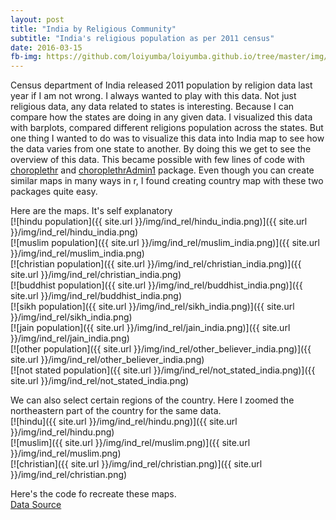 ```yaml
---
layout: post
title: "India by Religious Community"
subtitle: "India's religious population as per 2011 census"
date: 2016-03-15
fb-img: https://github.com/loiyumba/loiyumba.github.io/tree/master/img/ind_rel/hindu_india.png
---
```


Census department of India released 2011 population by religion data last year if I am not wrong. I always wanted to play with this data.
Not just religious data, any data related to states is interesting. Because I can compare how the states are doing in any given data. I
visualized this data with barplots, compared different religions population across the states. But one thing I wanted to do was to visualize this data into India map to see how the data varies from one state to another. By doing this we get to see the overview of this data. This became possible with few lines of code with [choroplethr](https://cran.r-project.org/web/packages/choroplethr/index.html)
 and [choroplethrAdmin1](https://cran.r-project.org/web/packages/choroplethrAdmin1/index.html) package. Even though you can create similar maps in many ways in r, I found creating country map with these two packages quite easy.

Here are the maps. It's self explanatory  
[![hindu population]({{ site.url }}/img/ind_rel/hindu_india.png)]({{ site.url }}/img/ind_rel/hindu_india.png)  
[![muslim population]({{ site.url }}/img/ind_rel/muslim_india.png)]({{ site.url }}/img/ind_rel/muslim_india.png)  
[![christian population]({{ site.url }}/img/ind_rel/christian_india.png)]({{ site.url }}/img/ind_rel/christian_india.png)  
[![buddhist population]({{ site.url }}/img/ind_rel/buddhist_india.png)]({{ site.url }}/img/ind_rel/buddhist_india.png)  
[![sikh population]({{ site.url }}/img/ind_rel/sikh_india.png)]({{ site.url }}/img/ind_rel/sikh_india.png)  
[![jain population]({{ site.url }}/img/ind_rel/jain_india.png)]({{ site.url }}/img/ind_rel/jain_india.png)  
[![other population]({{ site.url }}/img/ind_rel/other_believer_india.png)]({{ site.url }}/img/ind_rel/other_believer_india.png)  
[![not stated population]({{ site.url }}/img/ind_rel/not_stated_india.png)]({{ site.url }}/img/ind_rel/not_stated_india.png)

We can also select certain regions of the country. Here I zoomed the northeastern part of the country for the same data.  
[![hindu]({{ site.url }}/img/ind_rel/hindu.png)]({{ site.url }}/img/ind_rel/hindu.png)  
[![muslim]({{ site.url }}/img/ind_rel/muslim.png)]({{ site.url }}/img/ind_rel/muslim.png)  
[![christian]({{ site.url }}/img/ind_rel/christian.png)]({{ site.url }}/img/ind_rel/christian.png)

Here's the code fo recreate these maps.  
[Data Source](http://www.censusindia.gov.in/2011census/C-01.html)
